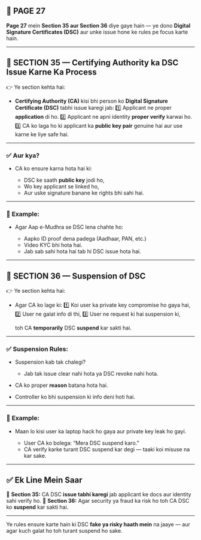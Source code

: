## 📄 **PAGE 27**

**Page 27** mein **Section 35 aur Section 36** diye gaye hain — ye dono **Digital Signature Certificates (DSC)** aur unke issue hone ke rules pe focus karte hain.

---

## 🔹 **SECTION 35 — Certifying Authority ka DSC Issue Karne Ka Process**

👉 Ye section kehta hai:

* **Certifying Authority (CA)** kisi bhi person ko **Digital Signature Certificate (DSC)** tabhi issue karegi jab:
  1️⃣ Applicant ne proper **application** di ho.
  2️⃣ Applicant ne apni identity **proper verify** karwai ho.
  3️⃣ CA ko laga ho ki applicant ka **public key pair** genuine hai aur use karne ke liye safe hai.

---

### ✅ **Aur kya?**

* CA ko ensure karna hota hai ki:

  * DSC ke saath **public key** jodi ho,
  * Wo key applicant se linked ho,
  * Aur uske signature banane ke rights bhi sahi hai.

---

### 🧩 **Example:**

* Agar Aap e-Mudhra se DSC lena chahte ho:

  * Aapko ID proof dena padega (Aadhaar, PAN, etc.)
  * Video KYC bhi hota hai.
  * Jab sab sahi hota hai tab hi DSC issue hota hai.

---

## 🔹 **SECTION 36 — Suspension of DSC**

👉 Ye section kehta hai:

* Agar CA ko lage ki:
  1️⃣ Koi user ka private key compromise ho gaya hai,
  2️⃣ User ne galat info di thi,
  3️⃣ User ne request ki hai suspension ki,

  toh CA **temporarily** DSC **suspend** kar sakti hai.

---

### ✅ **Suspension Rules:**

* Suspension kab tak chalegi?

  * Jab tak issue clear nahi hota ya DSC revoke nahi hota.
* CA ko proper **reason** batana hota hai.
* Controller ko bhi suspension ki info deni hoti hai.

---

### 🧩 **Example:**

* Maan lo kisi user ka laptop hack ho gaya aur private key leak ho gayi.

  * User CA ko bolega: “Mera DSC suspend karo.”
  * CA verify karke turant DSC suspend kar degi — taaki koi misuse na kar sake.

---

## ✅ **Ek Line Mein Saar**

📌 **Section 35:** CA DSC **issue tabhi karegi** jab applicant ke docs aur identity sahi verify ho.
📌 **Section 36:** Agar security ya fraud ka risk ho toh CA DSC ko **suspend** kar sakti hai.

---

Ye rules ensure karte hain ki DSC **fake ya risky haath mein** na jaaye — aur agar kuch galat ho toh turant suspend ho sake.
